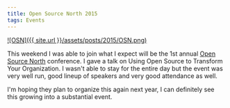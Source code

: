 ```yaml
---
title: Open Source North 2015
tags: Events
---
```


[![OSN]({{ site.url }}/assets/posts/2015/OSN.png)](http://opensourcenorth.com)

This weekend I was able to join what I expect will be the 1st annual [Open Source North](http://opensourcenorth.com) conference. I gave a talk on Using Open Source to Transform Your Organization. I wasn't able to stay for the entire day but the event was very well run, good lineup of speakers and very good attendance as well.

I'm hoping they plan to organize this again next year, I can definitely see this growing into a substantial event.
